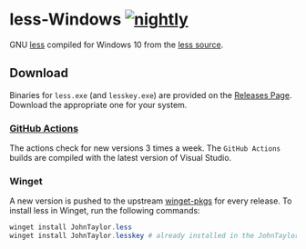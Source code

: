 # less-Windows [![nightly](https://github.com/jftuga/less-Windows/actions/workflows/nightly.yml/badge.svg)](https://github.com/jftuga/less-Windows/actions/workflows/nightly.yml)

GNU [less](https://en.wikipedia.org/wiki/Less_\(Unix\)) compiled for Windows 10 from the [less source](http://greenwoodsoftware.com/less/).

## Download

Binaries for `less.exe` (and `lesskey.exe`) are provided on the [Releases Page](https://github.com/jftuga/less-Windows/releases). Download the appropriate one for your system.

### [GitHub Actions](https://github.com/jftuga/less-Windows/actions)

The actions check for new versions 3 times a week. The `GitHub Actions` builds are compiled with the latest version of Visual Studio.

### Winget

A new version is pushed to the upstream [winget-pkgs](https://github.com/microsoft/winget-pkgs) for every release. To install less in Winget, run the following commands:

```powershell
winget install JohnTaylor.less
winget install JohnTaylor.lesskey # already installed in the JohnTaylor.less package if you have the dependencies feature enabled
```
